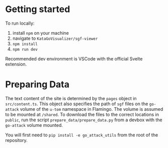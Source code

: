 # Getting started

To run locally:
1. install `npm` on your machine
2. navigate to `KataGoVisualizer/sgf-viewer`
3. `npm install`
4. `npm run dev`

Recommended dev environment is VSCode with the official Svelte extension.

# Preparing Data

The text content of the site is determined by the `pages` object in `src/content.ts`.
This object also specifies the path of `sgf` files on the `go-attack` volume of
the `u-tom` namespace in Flamingo. The volume is assumed to be mounted at
`/shared`. To download the files to the correct locations in `public`, run the
script `prepare_data/prepare_data.py` from a devbox with the `go-attack` volume
mounted.

You will first need to `pip install -e go_attack_utils` from the root of the repository.
